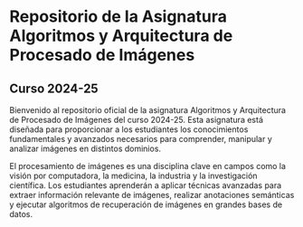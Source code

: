 # Repositorio de la Asignatura Algoritmos y Arquitectura de Procesado de Imágenes
## Curso 2024-25
Bienvenido al repositorio oficial de la asignatura Algoritmos y Arquitectura de Procesado de Imágenes del curso 2024-25. Esta asignatura está diseñada para proporcionar a los estudiantes los conocimientos fundamentales y avanzados necesarios para comprender, manipular y analizar imágenes en distintos dominios.

El procesamiento de imágenes es una disciplina clave en campos como la visión por computadora, la medicina, la industria y la investigación científica. Los estudiantes aprenderán a aplicar técnicas avanzadas para extraer información relevante de imágenes, realizar anotaciones semánticas y ejecutar algoritmos de recuperación de imágenes en grandes bases de datos.
